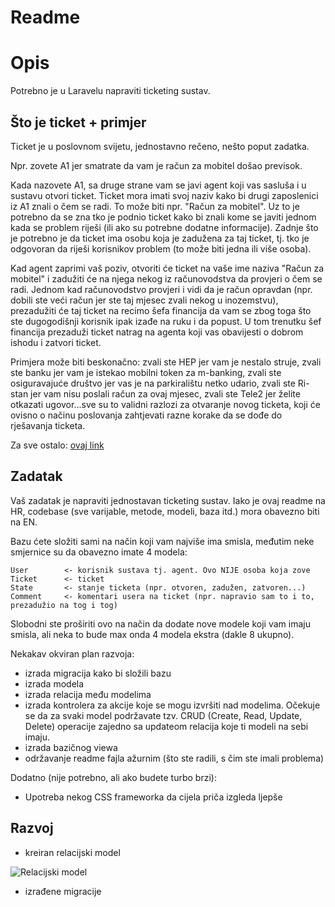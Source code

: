 # Readme


# Opis

Potrebno je u Laravelu napraviti ticketing sustav.

## Što je ticket + primjer 

Ticket je u poslovnom svijetu, jednostavno rečeno, nešto poput zadatka. 

Npr. zovete A1 jer smatrate da vam je račun za mobitel 
došao previsok.

Kada nazovete A1, sa druge strane vam se javi agent koji vas sasluša
i u sustavu otvori ticket. Ticket mora imati svoj naziv kako bi drugi
zaposlenici iz A1 znali o čem se radi. To može biti npr. "Račun za 
mobitel". Uz to je potrebno da se zna tko je podnio ticket kako bi 
znali kome se javiti jednom kada se problem riješi (ili ako su potrebne
dodatne informacije). Zadnje što je potrebno je da ticket ima osobu 
koja je zadužena za taj ticket, tj. tko je odgovoran da riješi 
korisnikov problem (to može biti jedna ili više osoba). 

Kad agent zaprimi vaš poziv, otvoriti će ticket na vaše ime naziva
"Račun za mobitel" i zadužiti će na njega nekog iz računovodstva da 
provjeri o čem se radi. Jednom kad računovodstvo provjeri i vidi 
da je račun opravdan (npr. dobili ste veći račun jer ste taj mjesec
zvali nekog u inozemstvu), prezadužiti će taj ticket na recimo
šefa financija da vam se zbog toga što ste dugogodišnji korisnik ipak 
izađe na ruku i da popust. U tom trenutku šef financija prezaduži
ticket natrag na agenta koji vas obavijesti o dobrom ishodu i zatvori 
ticket. 

Primjera može biti beskonačno: zvali ste HEP jer vam je nestalo struje,
zvali ste banku jer vam je istekao mobilni token za m-banking, zvali
ste osiguravajuće društvo jer vas je na parkiralištu netko udario,
zvali ste Ri-stan jer vam nisu poslali račun za ovaj mjesec, zvali
ste Tele2 jer želite otkazati ugovor...sve su to validni razlozi za 
otvaranje novog ticketa, koji će ovisno o načinu poslovanja zahtjevati
razne korake da se dođe do rješavanja ticketa. 

Za sve ostalo: [ovaj link](https://lmgtfy.com/?q=ticketing+system)

## Zadatak

Vaš zadatak je napraviti jednostavan ticketing sustav. Iako je ovaj 
readme na HR, codebase (sve varijable, metode, modeli, baza itd.) 
mora obavezno biti na EN. 

Bazu ćete složiti sami na način koji vam najviše ima smisla, međutim neke smjernice su 
da obavezno imate 4 modela: 

```
User        <- korisnik sustava tj. agent. Ovo NIJE osoba koja zove
Ticket      <- ticket
State       <- stanje ticketa (npr. otvoren, zadužen, zatvoren...)
Comment     <- komentari usera na ticket (npr. napravio sam to i to, prezadužio na tog i tog)
```

Slobodni ste proširiti ovo na način da dodate nove modele koji vam
imaju smisla, ali neka to bude max onda 4 modela ekstra (dakle 8 ukupno).

Nekakav okviran plan razvoja:

- izrada migracija kako bi složili bazu
- izrada modela
- izrada relacija među modelima
- izrada kontrolera za akcije koje se mogu izvršiti nad modelima. Očekuje
se da za svaki model podržavate tzv. CRUD (Create, Read, Update, Delete)
operacije zajedno sa updateom relacija koje ti modeli na sebi imaju.
- izrada bazičnog viewa
- održavanje readme fajla ažurnim (što ste radili, s čim ste imali problema)

Dodatno (nije potrebno, ali ako budete turbo brzi):

- Upotreba nekog CSS frameworka da cijela priča izgleda ljepše

## Razvoj

- kreiran relacijski model

![Relacijski model](https://github.com/Norgul/studenti2020x2/blob/master/public/img/RM%20ticket.png)

- izrađene migracije

